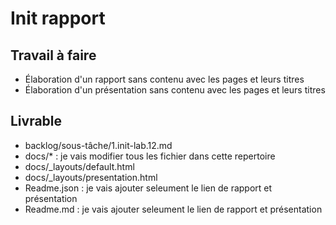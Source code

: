 # Init rapport

## Travail à faire
- Élaboration d'un rapport sans contenu avec les pages et leurs titres
- Élaboration d'un présentation sans contenu avec les pages et leurs titres

## Livrable
- backlog/sous-tâche/1.init-lab.12.md
- docs/* : je vais modifier tous les fichier dans cette repertoire
- docs/_layouts/default.html
- docs/_layouts/presentation.html
- Readme.json : je vais ajouter seleument le lien de rapport et présentation
- Readme.md  : je vais ajouter seleument le lien de rapport et présentation
